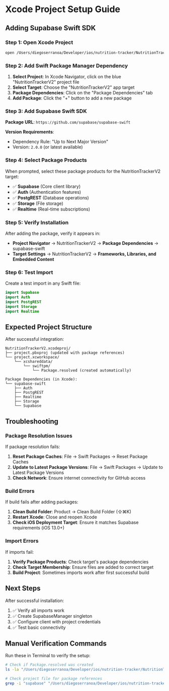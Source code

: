 # Xcode Project Setup Guide

## Adding Supabase Swift SDK

### Step 1: Open Xcode Project
```bash
open /Users/diegoserranoa/Developer/ios/nutrition-tracker/NutritionTrackerV2/NutritionTrackerV2.xcodeproj
```

### Step 2: Add Swift Package Manager Dependency

1. **Select Project**: In Xcode Navigator, click on the blue "NutritionTrackerV2" project file
2. **Select Target**: Choose the "NutritionTrackerV2" app target
3. **Package Dependencies**: Click on the "Package Dependencies" tab
4. **Add Package**: Click the "+" button to add a new package

### Step 3: Add Supabase Swift SDK

**Package URL**: `https://github.com/supabase/supabase-swift`

**Version Requirements**:
- Dependency Rule: "Up to Next Major Version"
- Version: `2.0.0` (or latest available)

### Step 4: Select Package Products

When prompted, select these package products for the NutritionTrackerV2 target:
- ✅ **Supabase** (Core client library)
- ✅ **Auth** (Authentication features)
- ✅ **PostgREST** (Database operations)
- ✅ **Storage** (File storage)
- ✅ **Realtime** (Real-time subscriptions)

### Step 5: Verify Installation

After adding the package, verify it appears in:
- **Project Navigator** → NutritionTrackerV2 → **Package Dependencies** → supabase-swift
- **Target Settings** → NutritionTrackerV2 → **Frameworks, Libraries, and Embedded Content**

### Step 6: Test Import

Create a test import in any Swift file:
```swift
import Supabase
import Auth
import PostgREST
import Storage
import Realtime
```

## Expected Project Structure

After successful integration:
```
NutritionTrackerV2.xcodeproj/
├── project.pbxproj (updated with package references)
└── project.xcworkspace/
    └── xcshareddata/
        └── swiftpm/
            └── Package.resolved (created automatically)

Package Dependencies (in Xcode):
└── supabase-swift
    ├── Auth
    ├── PostgREST
    ├── Realtime
    ├── Storage
    └── Supabase
```

## Troubleshooting

### Package Resolution Issues
If package resolution fails:
1. **Reset Package Caches**: File → Swift Packages → Reset Package Caches
2. **Update to Latest Package Versions**: File → Swift Packages → Update to Latest Package Versions
3. **Check Network**: Ensure internet connectivity for GitHub access

### Build Errors
If build fails after adding packages:
1. **Clean Build Folder**: Product → Clean Build Folder (⇧⌘K)
2. **Restart Xcode**: Close and reopen Xcode
3. **Check iOS Deployment Target**: Ensure it matches Supabase requirements (iOS 13.0+)

### Import Errors
If imports fail:
1. **Verify Package Products**: Check target's package dependencies
2. **Check Target Membership**: Ensure files are added to correct target
3. **Build Project**: Sometimes imports work after first successful build

## Next Steps

After successful installation:
1. ✅ Verify all imports work
2. ✅ Create SupabaseManager singleton
3. ✅ Configure client with project credentials
4. ✅ Test basic connectivity

## Manual Verification Commands

Run these in Terminal to verify the setup:
```bash
# Check if Package.resolved was created
ls -la "/Users/diegoserranoa/Developer/ios/nutrition-tracker/NutritionTrackerV2/NutritionTrackerV2.xcodeproj/project.xcworkspace/xcshareddata/swiftpm/"

# Check project file for package references
grep -i "supabase" "/Users/diegoserranoa/Developer/ios/nutrition-tracker/NutritionTrackerV2/NutritionTrackerV2.xcodeproj/project.pbxproj"
```